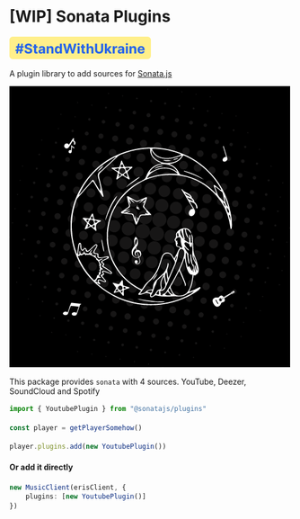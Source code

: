 # \[WIP\] Sonata Plugins

[![Stand With Ukraine](https://raw.githubusercontent.com/vshymanskyy/StandWithUkraine/main/badges/StandWithUkraine.svg)](https://stand-with-ukraine.pp.ua)

A plugin library to add sources for [Sonata.js](https://www.npmjs.com/package/sonata.js)

![eris player logo](../../assets/Sonata.png)

This package provides `sonata` with 4 sources. YouTube, Deezer, SoundCloud and Spotify

```ts
import { YoutubePlugin } from "@sonatajs/plugins"

const player = getPlayerSomehow()

player.plugins.add(new YoutubePlugin())
```

#### Or add it directly

```ts
new MusicClient(erisClient, {
    plugins: [new YoutubePlugin()]
})
```